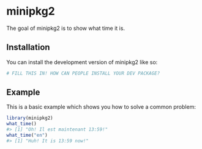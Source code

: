 
<!-- README.md is generated from README.Rmd. Please edit that file -->

# minipkg2

<!-- badges: start -->
<!-- badges: end -->

The goal of minipkg2 is to show what time it is.

## Installation

You can install the development version of minipkg2 like so:

``` r
# FILL THIS IN! HOW CAN PEOPLE INSTALL YOUR DEV PACKAGE?
```

## Example

This is a basic example which shows you how to solve a common problem:

``` r
library(minipkg2)
what_time()
#> [1] "Oh! Il est maintenant 13:59!"
what_time("en")
#> [1] "Huh! It is 13:59 now!"
```

